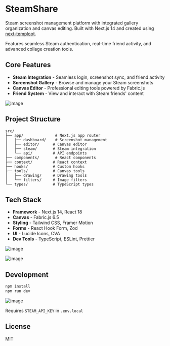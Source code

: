 # SteamShare

Steam screenshot management platform with integrated gallery organization and canvas editing. Built with Next.js 14 and created using [next-temploot](https://github.com/JayRichh/next-temploot). 

Features seamless Steam authentication, real-time friend activity, and advanced collage creation tools.


## Core Features

- **Steam Integration** - Seamless login, screenshot sync, and friend activity
- **Screenshot Gallery** - Browse and manage your Steam screenshots
- **Canvas Editor** - Professional editing tools powered by Fabric.js
- **Friend System** - View and interact with Steam friends' content

![image](https://github.com/user-attachments/assets/5c6d815f-eed2-4f71-b7fd-4c04dce958ab)

## Project Structure

```
src/
├── app/              # Next.js app router
│   ├── dashboard/    # Screenshot management
│   ├── editor/      # Canvas editor
│   ├── steam/       # Steam integration
│   └── api/         # API endpoints
├── components/       # React components
├── context/         # React context
├── hooks/           # Custom hooks
├── tools/           # Canvas tools
│   ├── drawing/     # Drawing tools
│   └── filters/     # Image filters
└── types/           # TypeScript types
```

## Tech Stack

- **Framework** - Next.js 14, React 18
- **Canvas** - Fabric.js 6.5
- **Styling** - Tailwind CSS, Framer Motion
- **Forms** - React Hook Form, Zod
- **UI** - Lucide Icons, CVA
- **Dev Tools** - TypeScript, ESLint, Prettier

![image](https://github.com/user-attachments/assets/a4e473d7-0387-4d8a-9ac3-9036f577430d)

![image](https://github.com/user-attachments/assets/77590cd8-6ccd-47e0-be80-24d9839e73c6)

## Development

```bash
npm install
npm run dev
```

![image](https://github.com/user-attachments/assets/4ab793f3-eabb-4426-9f1c-996000a735ab)


Requires `STEAM_API_KEY` in `.env.local`

## License

MIT

